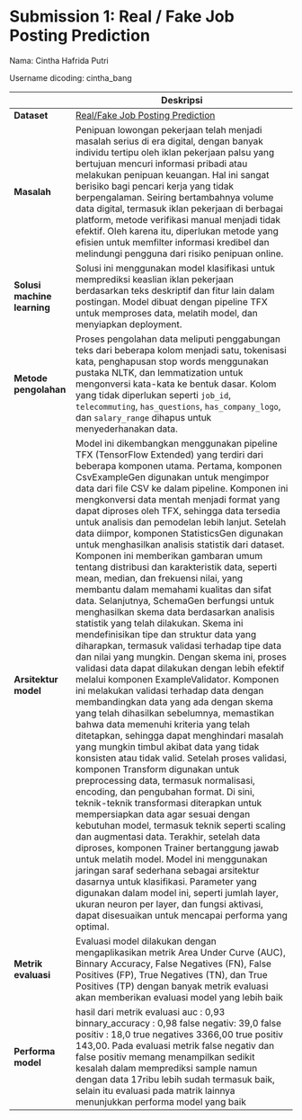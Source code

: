 # Submission 1: Real / Fake Job Posting Prediction

Nama: Cintha Hafrida Putri

Username dicoding: cintha_bang

| | **Deskripsi** |
| ----------- | ----------- |
| **Dataset** | [Real/Fake Job Posting Prediction](https://www.google.com/url?q=https%3A%2F%2Fwww.kaggle.com%2Fdatasets%2Fshivamb%2Freal-or-fake-fake-jobposting-prediction)|
| **Masalah** |Penipuan lowongan pekerjaan telah menjadi masalah serius di era digital, dengan banyak individu tertipu oleh iklan pekerjaan palsu yang bertujuan mencuri informasi pribadi atau melakukan penipuan keuangan. Hal ini sangat berisiko bagi pencari kerja yang tidak berpengalaman. Seiring bertambahnya volume data digital, termasuk iklan pekerjaan di berbagai platform, metode verifikasi manual menjadi tidak efektif. Oleh karena itu, diperlukan metode yang efisien untuk memfilter informasi kredibel dan melindungi pengguna dari risiko penipuan online.|
| **Solusi machine learning** | Solusi ini menggunakan model klasifikasi untuk memprediksi keaslian iklan pekerjaan berdasarkan teks deskriptif dan fitur lain dalam postingan. Model dibuat dengan pipeline TFX untuk memproses data, melatih model, dan menyiapkan deployment. |
| **Metode pengolahan** | Proses pengolahan data meliputi penggabungan teks dari beberapa kolom menjadi satu, tokenisasi kata, penghapusan stop words menggunakan pustaka NLTK, dan lemmatization untuk mengonversi kata-kata ke bentuk dasar. Kolom yang tidak diperlukan seperti `job_id`, `telecommuting`, `has_questions`, `has_company_logo`, dan `salary_range` dihapus untuk menyederhanakan data. |
| **Arsitektur model** |Model ini dikembangkan menggunakan pipeline TFX (TensorFlow Extended) yang terdiri dari beberapa komponen utama. Pertama, komponen CsvExampleGen digunakan untuk mengimpor data dari file CSV ke dalam pipeline. Komponen ini mengkonversi data mentah menjadi format yang dapat diproses oleh TFX, sehingga data tersedia untuk analisis dan pemodelan lebih lanjut. Setelah data diimpor, komponen StatisticsGen digunakan untuk menghasilkan analisis statistik dari dataset. Komponen ini memberikan gambaran umum tentang distribusi dan karakteristik data, seperti mean, median, dan frekuensi nilai, yang membantu dalam memahami kualitas dan sifat data. Selanjutnya, SchemaGen berfungsi untuk menghasilkan skema data berdasarkan analisis statistik yang telah dilakukan. Skema ini mendefinisikan tipe dan struktur data yang diharapkan, termasuk validasi terhadap tipe data dan nilai yang mungkin. Dengan skema ini, proses validasi data dapat dilakukan dengan lebih efektif melalui komponen ExampleValidator. Komponen ini melakukan validasi terhadap data dengan membandingkan data yang ada dengan skema yang telah dihasilkan sebelumnya, memastikan bahwa data memenuhi kriteria yang telah ditetapkan, sehingga dapat menghindari masalah yang mungkin timbul akibat data yang tidak konsisten atau tidak valid. Setelah proses validasi, komponen Transform digunakan untuk preprocessing data, termasuk normalisasi, encoding, dan pengubahan format. Di sini, teknik-teknik transformasi diterapkan untuk mempersiapkan data agar sesuai dengan kebutuhan model, termasuk teknik seperti scaling dan augmentasi data. Terakhir, setelah data diproses, komponen Trainer bertanggung jawab untuk melatih model. Model ini menggunakan jaringan saraf sederhana sebagai arsitektur dasarnya untuk klasifikasi. Parameter yang digunakan dalam model ini, seperti jumlah layer, ukuran neuron per layer, dan fungsi aktivasi, dapat disesuaikan untuk mencapai performa yang optimal.|
| **Metrik evaluasi** | Evaluasi model dilakukan dengan mengaplikasikan metrik Area Under Curve (AUC), Binnary Accuracy, False Negatives (FN), False Positives (FP), True Negatives (TN), dan True Positives (TP) dengan banyak metrik evaluasi akan memberikan evaluasi model yang lebih baik   |
| **Performa model** |  hasil dari metrik evaluasi auc : 0,93 binnary_accuracy : 0,98 false negativ: 39,0 false positiv : 18,0 true negatives 3366,00 true positiv 143,00. Pada evaluasi metrik false negativ dan false positiv memang menampilkan sedikit kesalah dalam memprediksi sample namun dengan data 17ribu lebih sudah termasuk baik, selain itu evaluasi pada matrik lainnya menunjukkan performa model yang baik  | 
